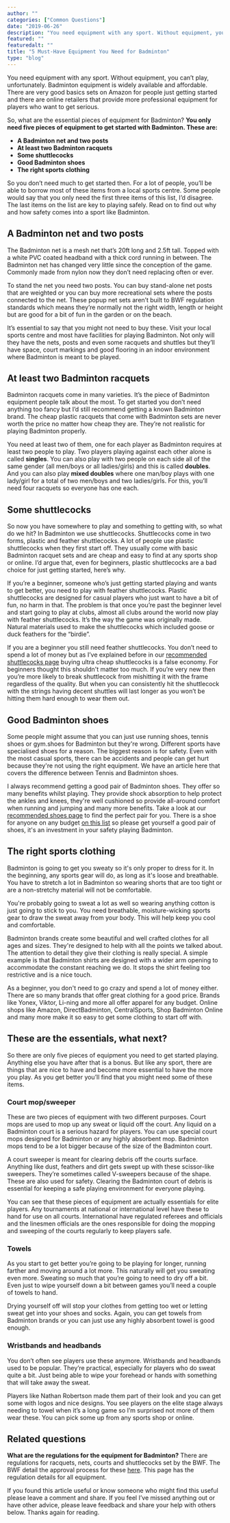 ```yaml
---
author: ""
categories: ["Common Questions"]
date: "2019-06-26"
description: "You need equipment with any sport. Without equipment, you can’t play, unfortunately. Badminton equipment is widely available and affordable. There are very good basics sets on Amazon for people just getting started and there are online retailers that provide more professional equipment for players who want to get serious. So, what are the essential pieces of equipment for Badminton?"
featured: ""
featuredalt: ""
title: "5 Must-Have Equipment You Need for Badminton"
type: "blog"
---
```


You need equipment with any sport. Without equipment, you can’t play, unfortunately. Badminton equipment is widely available and affordable. There are very good basics sets on Amazon for people just getting started and there are online retailers that provide more professional equipment for players who want to get serious.

So, what are the essential pieces of equipment for Badminton? **You only need five pieces of equipment to get started with Badminton. These are:**

* **A Badminton net and two posts**
* **At least two Badminton racquets**
* **Some shuttlecocks**
* **Good Badminton shoes**
* **The right sports clothing**

So you don’t need much to get started then. For a lot of people, you’ll be able to borrow most of these items from a local sports centre. Some people would say that you only need the first three items of this list, I’d disagree. The last items on the list are key to playing safely. Read on to find out why and how safety comes into a sport like Badminton.

## A Badminton net and two posts

The Badminton net is a mesh net that’s 20ft long and 2.5ft tall. Topped with a white PVC coated headband with a thick cord running in between. The Badminton net has changed very little since the conception of the game. Commonly made from nylon now they don’t need replacing often or ever.

To stand the net you need two posts. You can buy stand-alone net posts that are weighted or you can buy more recreational sets where the posts connected to the net. These popup net sets aren’t built to BWF regulation standards which means they’re normally not the right width, length or height but are good for a bit of fun in the garden or on the beach.

It’s essential to say that you might not need to buy these. Visit your local sports centre and most have facilities for playing Badminton. Not only will they have the nets, posts and even some racquets and shuttles but they’ll have space, court markings and good flooring in an indoor environment where Badminton is meant to be played.

## At least two Badminton racquets

Badminton racquets come in many varieties. It’s the piece of Badminton equipment people talk about the most. To get started you don’t need anything too fancy but I’d still recommend getting a known Badminton brand. The cheap plastic racquets that come with Badminton sets are never worth the price no matter how cheap they are. They’re not realistic for playing Badminton properly.

You need at least two of them, one for each player as Badminton requires at least two people to play. Two players playing against each other alone is called **singles**. You can also play with two people on each side all of the same gender (all men/boys or all ladies/girls) and this is called **doubles**. And you can also play **mixed doubles** where one man/boy plays with one lady/girl for a total of two men/boys and two ladies/girls. For this, you’ll need four racquets so everyone has one each.

## Some shuttlecocks

So now you have somewhere to play and something to getting with, so what do we hit? In Badminton we use shuttlecocks. Shuttlecocks come in two forms, plastic and feather shuttlecocks. A lot of people use plastic shuttlecocks when they first start off. They usually come with basic Badminton racquet sets and are cheap and easy to find at any sports shop or online. I’d argue that, even for beginners, plastic shuttlecocks are a bad choice for just getting started, here’s why.

If you’re a beginner, someone who’s just getting started playing and wants to get better, you need to play with feather shuttlecocks. Plastic shuttlecocks are designed for casual players who just want to have a bit of fun, no harm in that. The problem is that once you’re past the beginner level and start going to play at clubs, almost all clubs around the world now play with feather shuttlecocks. It’s the way the game was originally made. Natural materials used to make the shuttlecocks which included goose or duck feathers for the “birdie”.

If you are a beginner you still need feather shuttlecocks. You don’t need to spend a lot of money but as I’ve explained before in our [recommended shuttlecocks page](/recommended-gear/best-shuttlecocks/) buying ultra cheap shuttlecocks is a false economy. For beginners thought this shouldn't matter too much. If you’re very new then you’re more likely to break shuttlecock from mishitting it with the frame regardless of the quality. But when you can consistently hit the shuttlecock with the strings having decent shuttles will last longer as you won’t be hitting them hard enough to wear them out.

## Good Badminton shoes

Some people might assume that you can just use running shoes, tennis shoes or gym.shoes for Badminton but they're wrong. Different sports have specialised shoes for a reason. The biggest reason is for safety. Even with the most casual sports, there can be accidents and people can get hurt because they're not using the right equipment. We have an article here that covers the difference between Tennis and Badminton shoes.

I always recommend getting a good pair of Badminton shoes. They offer so many benefits whilst playing. They provide shock absorption to help protect the ankles and knees, they're well cushioned so provide all-around comfort when running and jumping and many more benefits. Take a look at our [recommended shoes page](/recommended-gear/best-badminton-shoes/) to find the perfect pair for you. There is a shoe for anyone on any budget [on this list](/recommended-gear/best-badminton-shoes/) so please get yourself a good pair of shoes, it's an investment in your safety playing Badminton.

## The right sports clothing

Badminton is going to get you sweaty so it's only proper to dress for it. In the beginning, any sports gear will do, as long as it's loose and breathable. You have to stretch a lot in Badminton so wearing shorts that are too tight or are a non-stretchy material will not be comfortable.

You're probably going to sweat a lot as well so wearing anything cotton is just going to stick to you. You need breathable, moisture-wicking sports gear to draw the sweat away from your body. This will help keep you cool and comfortable.

Badminton brands create some beautiful and well crafted clothes for all ages and sizes. They're designed to help with all the points we talked about. The attention to detail they give their clothing is really special. A simple example is that Badminton shirts are designed with a wider arm opening to accommodate the constant reaching we do. It stops the shirt feeling too restrictive and is a nice touch.

As a beginner, you don't need to go crazy and spend a lot of money either. There are so many brands that offer great clothing for a good price. Brands like Yonex, Viktor, Li-ning and more all offer apparel for any budget. Online shops like Amazon, DirectBadminton, CentralSports, Shop Badminton Online and many more make it so easy to get some clothing to start off with.

## These are the essentials, what next?

So there are only five pieces of equipment you need to get started playing. Anything else you have after that is a bonus. But like any sport, there are things that are nice to have and become more essential to have the more you play. As you get better you’ll find that you might need some of these items.

### Court mop/sweeper

These are two pieces of equipment with two different purposes. Court mops are used to mop up any sweat or liquid off the court. Any liquid on a Badminton court is a serious hazard for players. You can use special court mops designed for Badminton or any highly absorbent mop. Badminton mops tend to be a lot bigger because of the size of the Badminton court.

A court sweeper is meant for clearing debris off the courts surface. Anything like dust, feathers and dirt gets swept up with these scissor-like sweepers. They’re sometimes called V-sweepers because of the shape. These are also used for safety. Clearing the Badminton court of debris is essential for keeping a safe playing environment for everyone playing.

You can see that these pieces of equipment are actually essentials for elite players. Any tournaments at national or international level have these to hand for use on all courts. International have regulated referees and officials and the linesmen officials are the ones responsible for doing the mopping and sweeping of the courts regularly to keep players safe.

### Towels

As you start to get better you’re going to be playing for longer, running farther and moving around a lot more. This naturally will get you sweating even more. Sweating so much that you’re going to need to dry off a bit. Even just to wipe yourself down a bit between games you’ll need a couple of towels to hand.

Drying yourself off will stop your clothes from getting too wet or letting sweat get into your shoes and socks. Again, you can get towels from Badminton brands or you can just use any highly absorbent towel is good enough.

### Wristbands and headbands

You don’t often see players use these anymore. Wristbands and headbands used to be popular. They’re practical, especially for players who do sweat quite a bit. Just being able to wipe your forehead or hands with something that will take away the sweat.

Players like Nathan Robertson made them part of their look and you can get some with logos and nice designs. You see players on the elite stage always needing to towel when it’s a long game so I’m surprised not more of them wear these. You can pick some up from any sports shop or online.

## Related questions

**What are the regulations for the equipment for Badminton?** There are regulations for racquets, nets, courts and shuttlecocks set by the BWF. The BWF detail the approval process for these [here](https://corporate.bwfbadminton.com/events/equipment-approval-scheme/). This page has the regulation details for all equipment.

If you found this article useful or know someone who might find this useful please leave a comment and share. If you feel I’ve missed anything out or have other advice, please leave feedback and share your help with others below. Thanks again for reading.
